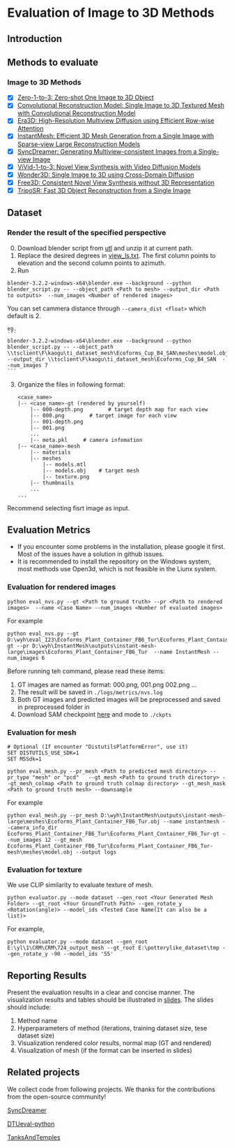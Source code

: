 # Evaluation of Image to 3D Methods

## Introduction

## Methods to evaluate
### Image to 3D Methods
- [x] [Zero-1-to-3: Zero-shot One Image to 3D Object](https://github.com/cvlab-columbia/zero123)
- [x] [Convolutional Reconstruction Model: Single Image to 3D Textured Mesh with Convolutional Reconstruction Model](https://github.com/thu-ml/CRM.git)
- [x] [Era3D: High-Resolution Multiview Diffusion using Efficient Row-wise Attention](https://github.com/xxlong0/Wonder3D.git)
- [x] [InstantMesh: Efficient 3D Mesh Generation from a Single Image with Sparse-view Large Reconstruction Models](https://github.com/TencentARC/InstantMesh)
- [x] [SyncDreamer: Generating Multiview-consistent Images from a Single-view Image](https://github.com/liuyuan-pal/SyncDreamer/tree/main)
- [x] [ViVid-1-to-3: Novel View Synthesis with Video Diffusion Models](https://github.com/ubc-vision/vivid123)
- [x] [Wonder3D: Single Image to 3D using Cross-Domain Diffusion](https://github.com/xxlong0/Wonder3D)
- [x] [Free3D: Consistent Novel View Synthesis without 3D Representation](https://github.com/lyndonzheng/Free3D)
- [x] [TripoSR: Fast 3D Object Reconstruction from a Single Image](https://github.com/VAST-AI-Research/TripoSR)
## Dataset
### Render the result of the specified perspective
0. Download blender script from [utl](https://download.blender.org/release/Blender3.2) and unzip it at current path.
1. Replace the desired degrees in [view_ls.txt](view_ls.txt). The first column points to elevation and the second column points to azimuth. 
2. Run 
```
blender-3.2.2-windows-x64\blender.exe --background --python blender_script.py -- --object_path <Path to mesh> --output_dir <Path to outputs>  --num_images <Number of rendered images>
```
You can set cammera distance through ```--camera_dist <float>``` which default is 2. 

    eg. 
    ``` 
    blender-3.2.2-windows-x64\blender.exe --background --python blender_script.py -- --object_path \\tsclient\F\kaogu\ti_dataset_mesh\Ecoforms_Cup_B4_SAN\meshes\model.obj --output_dir \\tsclient\F\kaogu\ti_dataset_mesh\Ecoforms_Cup_B4_SAN  --num_images 7
    ```

3. Organize the files in following format:
    ```
    <case_name>
    |-- <case_name>-gt (rendered by yourself)
        |-- 000-depth.png        # target depth map for each view
        |-- 000.png        # target image for each view
        |-- 001-depth.png 
        |-- 001.png
        ...
        |-- meta.pkl     # camera infomation
    |-- <case_name>-mesh           
        |-- materials    
        |-- meshes 
            |-- models.mtl    
            |-- models.obj    # target mesh
            |-- texture.png    
        |-- thumbnails
        ...
    ...
    ```
Recommend selecting fisrt image as input.
## Evaluation Metrics

- If you encounter some problems in the installation, please google it first. Most of the issues have a solution in github issues.
- It is recommended to install the repository on the Windows system, most methods use Open3d, which is not feasible in the Liunx system.

### Evaluation for rendered images 
```
python eval_nvs.py --gt <Path to ground truth> --pr <Path to rendered images>  --name <Case Name> --num_images <Number of evaluated images>
```
For example
```
python eval_nvs.py --gt D:\wyh\eval_I23\Ecoforms_Plant_Container_FB6_Tur\Ecoforms_Plant_Container_FB6_Tur-gt --pr D:\wyh\InstantMesh\outputs\instant-mesh-large\images\Ecoforms_Plant_Container_FB6_Tur  --name InstantMesh --num_images 6

```
Before running teh command, please read these items:
1. GT images are named as format: 000.png, 001.png 002.png ... 
2. The result will be saved in ```./logs/metrics/nvs.log```
3. Both GT images and predicted images will be preprocessed and saved in preprocessed folder in <Path to rendered images>
4. Download SAM checkpoint [here](https://dl.fbaipublicfiles.com/segment_anything/sam_vit_h_4b8939.pth) and mode to ```./ckpts```

### Evaluation for mesh
```
# Optional (If encounter "DistutilsPlatformError", use it)
SET DISTUTILS_USE_SDK=1
SET MSSdk=1

python eval_mesh.py --pr_mesh <Path to predicted mesh directory> --pr_type "mesh" or "pcd"   --gt_mesh <Path to ground truth directory> --gt_mesh_colmap <Path to ground truth colmap directory> --gt_mesh_mask <Path to ground truth mesh> --downsample
```
For example
```
python eval_mesh.py --pr_mesh D:\wyh\InstantMesh\outputs\instant-mesh-large\meshes\Ecoforms_Plant_Container_FB6_Tur.obj --name instantmesh --camera_info_dir Ecoforms_Plant_Container_FB6_Tur\Ecoforms_Plant_Container_FB6_Tur-gt --num_images 12 --gt_mesh Ecoforms_Plant_Container_FB6_Tur\Ecoforms_Plant_Container_FB6_Tur-mesh\meshes\model.obj --output logs
```

###  Evaluation for texture
We use CLIP similarity to evaluate texture of mesh.
```
python evaluator.py --mode dataset --gen_root <Your Generated Mesh Folder> --gt_root <Your GroundTruth Path> --gen_rotate_y <Rotation(angle)> --model_ids <Tested Case Name(It can also be a list)>
```
For example,
```
python evaluator.py --mode dataset --gen_root E:\yl\1\CRM\CRM\724_output_mesh --gt_root E:\potterylike_dataset\tmp --gen_rotate_y -90 --model_ids '55'
```

## Reporting Results
Present the evaluation results in a clear and concise manner. The visualization results and tables should be illustrated in [slides](./res.pptx). 
The slides should include:
1. Method name
2. Hyperparameters of method (iterations, training dataset size, tese dataset size)
3. Visualization rendered color results, normal map  (GT and rendered)
4. Visualization of mesh (if the format can be inserted in slides)

## Related projects
We collect code from following projects. We thanks for the contributions from the open-source community!

[SyncDreamer](https://github.com/liuyuan-pal/SyncDreamer/tree/main)

[DTUeval-python](https://github.com/jzhangbs/DTUeval-python)

[TanksAndTemples](https://github.com/isl-org/TanksAndTemples/tree/master)